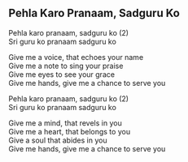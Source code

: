 ## Pehla Karo Pranaam, Sadguru Ko


Pehla karo pranaam, sadguru ko (2)  
Sri guru ko pranaam sadguru ko

Give me a voice, that echoes your name  
Give me a note to sing your praise  
Give me eyes to see your grace  
Give me hands, give me a chance to serve you

Pehla karo pranaam, sadguru ko (2)  
Sri guru ko pranaam sadguru ko

Give me a mind, that revels in you  
Give me a heart, that belongs to you  
Give a soul that abides in you  
Give me hands, give me a chance to serve you

